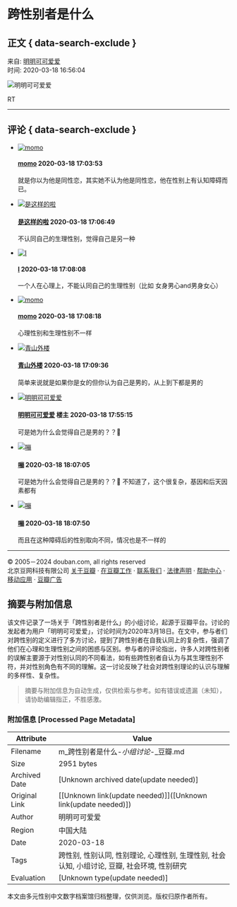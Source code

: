 # 跨性别者是什么

## 正文 { data-search-exclude }


来自: [明明可可爱爱](https://www.douban.com/people/209217326/)  
时间: 2020-03-18 16:56:04

![明明可可爱爱](https://img3.doubanio.com/view/group_topic/l/public/p255461362.webp)

RT

---

## 评论 { data-search-exclude }

- [![momo](https://img3.doubanio.com/icon/up144508854-7.jpg)](https://www.douban.com/people/144508854/)  
  #### [momo](https://www.douban.com/people/144508854/) 2020-03-18 17:03:53  
  就是你以为他是同性恋，其实她不认为他是同性恋，他在性别上有认知障碍而已。
  
- [![是这样的啦](https://img3.doubanio.com/icon/up197090033-3.jpg)](https://www.douban.com/people/197090033/)  
  #### [是这样的啦](https://www.douban.com/people/197090033/) 2020-03-18 17:06:49  
  不认同自己的生理性别，觉得自己是另一种

- [![I](https://img3.doubanio.com/icon/up189053924-2.jpg)](https://www.douban.com/people/189053924/)  
  #### [I](https://www.douban.com/people/189053924/) 2020-03-18 17:08:08  
  一个人在心理上，不能认同自己的生理性别（比如 女身男心and男身女心）

- [![momo](https://img9.doubanio.com/icon/up135636943-6.jpg)](https://www.douban.com/people/135636943/)  
  #### [momo](https://www.douban.com/people/135636943/) 2020-03-18 17:08:18  
  心理性别和生理性别不一样

- [![青山外楼](https://img2.doubanio.com/icon/up203112040-1.jpg)](https://www.douban.com/people/203112040/)  
  #### [青山外楼](https://www.douban.com/people/203112040/) 2020-03-18 17:09:36  
  简单来说就是如果你是女的但你认为自己是男的，从上到下都是男的

- [![明明可可爱爱](https://img9.doubanio.com/icon/up209217326-6.jpg)](https://www.douban.com/people/209217326/)  
  #### [明明可可爱爱](https://www.douban.com/people/209217326/) 楼主 2020-03-18 17:55:15  
  可是她为什么会觉得自己是男的？？🤔

- [![嘣](https://img1.doubanio.com/icon/up49687904-10.jpg)](https://www.douban.com/people/49687904/)  
  #### [嘣](https://www.douban.com/people/49687904/) 2020-03-18 18:07:05  
  可是她为什么会觉得自己是男的？？🤔 不知道了，这个很复杂，基因和后天因素都有

- [![嘣](https://img1.doubanio.com/icon/up49687904-10.jpg)](https://www.douban.com/people/49687904/)  
  #### [嘣](https://www.douban.com/people/49687904/) 2020-03-18 18:07:50  
  而且在这种障碍后的性别取向不同，情况也是不一样的

---

© 2005－2024 douban.com, all rights reserved  
北京豆网科技有限公司 [关于豆瓣](https://www.douban.com/about) · [在豆瓣工作](https://www.douban.com/jobs) · [联系我们](https://www.douban.com/about?topic=contactus) · [法律声明](https://www.douban.com/about/legal) · [帮助中心](https://help.douban.com/group) · [移动应用](https://www.douban.com/doubanapp/) · [豆瓣广告](https://www.douban.com/partner/)
<!-- tcd_original_link https://m.douban.com/group/topic/168165018/ -->


## 摘要与附加信息

<!-- tcd_abstract -->
该文件记录了一场关于「跨性别者是什么」的小组讨论，起源于豆瓣平台。讨论的发起者为用户「明明可可爱爱」，讨论时间为2020年3月18日。在文中，参与者们对跨性别的定义进行了多方讨论，提到了跨性别者在自我认同上的复杂性，强调了他们在心理和生理性别之间的困惑与区别。参与者的评论指出，许多人对跨性别者的误解主要源于对性别认同的不同看法，如有些跨性别者自认为与其生理性别不符，并对性别角色有不同的理解。这一讨论反映了社会对跨性别理论的认识与理解的多样性、复杂性。
<!-- tcd_abstract_end -->

> 摘要与附加信息为自动生成，仅供检索与参考。如有错误或遗漏（未知），请协助编辑指正，不胜感激。

### 附加信息 [Processed Page Metadata]

| Attribute       | Value                                  |
|-----------------|----------------------------------------|
| Filename        | m_跨性别者是什么-_小组讨论_-_豆瓣.md                             |
| Size            | 2951 bytes                           |
| Archived Date   | [Unknown archived date(update needed)]                             |
| Original Link   | [[Unknown link(update needed)]]([Unknown link(update needed)])                       |
| Author          | 明明可可爱爱                               |
| Region          | 中国大陆                               |
| Date            | 2020-03-18                                 |
| Tags            | 跨性别, 性别认同, 性别理论, 心理性别, 生理性别, 社会认知, 小组讨论, 豆瓣, 社会环境, 性别研究                                 |
| Evaluation            | [Unknown type(update needed)]                                 |
<!-- tcd_table_end -->

本文由多元性别中文数字档案馆归档整理，仅供浏览。版权归原作者所有。
